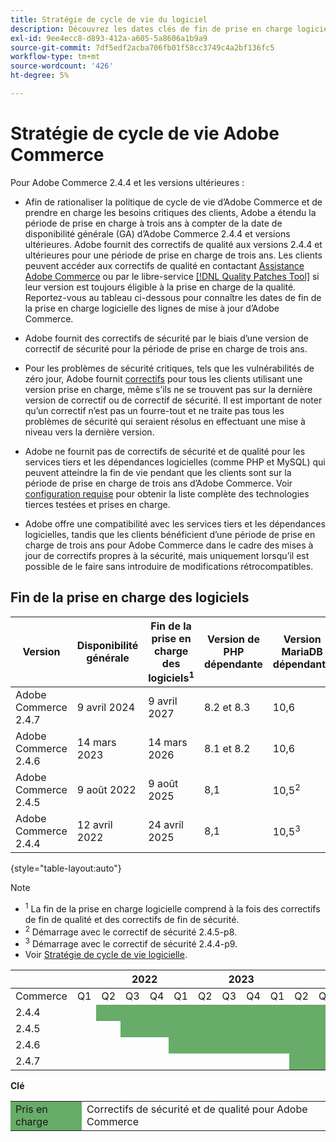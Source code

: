 ```yaml
---
title: Stratégie de cycle de vie du logiciel
description: Découvrez les dates clés de fin de prise en charge logicielle des versions d’Adobe Commerce.
exl-id: 9ee4ecc8-d893-412a-a605-5a8606a1b9a9
source-git-commit: 7df5edf2acba706fb01f58cc3749c4a2bf136fc5
workflow-type: tm+mt
source-wordcount: '426'
ht-degree: 5%

---
```



# Stratégie de cycle de vie Adobe Commerce

Pour Adobe Commerce 2.4.4 et les versions ultérieures :

- Afin de rationaliser la politique de cycle de vie d’Adobe Commerce et de prendre en charge les besoins critiques des clients, Adobe a étendu la période de prise en charge à trois ans à compter de la date de disponibilité générale (GA) d’Adobe Commerce 2.4.4 et versions ultérieures. Adobe fournit des correctifs de qualité aux versions 2.4.4 et ultérieures pour une période de prise en charge de trois ans. Les clients peuvent accéder aux correctifs de qualité en contactant [Assistance Adobe Commerce](https://experienceleague.adobe.com/docs/commerce-knowledge-base/kb/help-center-guide/magento-help-center-user-guide.html) ou par le libre-service [[!DNL Quality Patches Tool]](https://experienceleague.adobe.com/tools/commerce-quality-patches/index.html) si leur version est toujours éligible à la prise en charge de la qualité. Reportez-vous au tableau ci-dessous pour connaître les dates de fin de la prise en charge logicielle des lignes de mise à jour d’Adobe Commerce.

- Adobe fournit des correctifs de sécurité par le biais d’une version de correctif de sécurité pour la période de prise en charge de trois ans.

- Pour les problèmes de sécurité critiques, tels que les vulnérabilités de zéro jour, Adobe fournit [correctifs](https://support.magento.com/hc/en-us/sections/360003869892-Known-issues-patches-attached-) pour tous les clients utilisant une version prise en charge, même s’ils ne se trouvent pas sur la dernière version de correctif ou de correctif de sécurité. Il est important de noter qu’un correctif n’est pas un fourre-tout et ne traite pas tous les problèmes de sécurité qui seraient résolus en effectuant une mise à niveau vers la dernière version.

- Adobe ne fournit pas de correctifs de sécurité et de qualité pour les services tiers et les dépendances logicielles (comme PHP et MySQL) qui peuvent atteindre la fin de vie pendant que les clients sont sur la période de prise en charge de trois ans d’Adobe Commerce. Voir [configuration requise](../installation/system-requirements.md) pour obtenir la liste complète des technologies tierces testées et prises en charge.

- Adobe offre une compatibilité avec les services tiers et les dépendances logicielles, tandis que les clients bénéficient d’une période de prise en charge de trois ans pour Adobe Commerce dans le cadre des mises à jour de correctifs propres à la sécurité, mais uniquement lorsqu’il est possible de le faire sans introduire de modifications rétrocompatibles.

## Fin de la prise en charge des logiciels

| Version | Disponibilité générale | Fin de la prise en charge des logiciels<sup>1</sup> | Version de PHP dépendante | Version MariaDB dépendante |
|----------------------|----------------------|-------------------------------------|-----------------------|------------------------------|
| Adobe Commerce 2.4.7 | 9 avril 2024 | 9 avril 2027 | 8.2 et 8.3 | 10,6 |
| Adobe Commerce 2.4.6 | 14 mars 2023 | 14 mars 2026 | 8.1 et 8.2 | 10,6 |
| Adobe Commerce 2.4.5 | 9 août 2022 | 9 août 2025 | 8,1 | 10,5<sup>2</sup> |
| Adobe Commerce 2.4.4 | 12 avril 2022 | 24 avril 2025 | 8,1 | 10,5<sup>3</sup> |

{style="table-layout:auto"}

>[!NOTE]
>
>- <sup>1</sup> La fin de la prise en charge logicielle comprend à la fois des correctifs de fin de qualité et des correctifs de fin de sécurité.
>- <sup>2</sup> Démarrage avec le correctif de sécurité 2.4.5-p8.
>- <sup>3</sup> Démarrage avec le correctif de sécurité 2.4.4-p9.
>- Voir [Stratégie de cycle de vie logicielle](https://www.adobe.com/content/dam/cc/en/legal/terms/enterprise/pdfs/Adobe-Commerce-Software-Lifecycle-Policy.pdf).

<table style="table-layout:auto">
<thead>
  <tr>
    <th colspan="2"></th>
    <th colspan="4">2022</th>
    <th colspan="4">2023</th>
    <th colspan="4">2024</th>
    <th colspan="4">2025</th>
    <th colspan="4">2026</th>
    <th colspan="4">2027</th>
  </tr>
</thead>
<tbody>
  <tr>
    <td>Commerce</td>
    <td>Q1</td>
    <td>Q2</td>
    <td>Q3</td>
    <td>Q4</td>
    <td>Q1</td>
    <td>Q2</td>
    <td>Q3</td>
    <td>Q4</td>
    <td>Q1</td>
    <td>Q2</td>
    <td>Q3</td>
    <td>Q4</td>
    <td>Q1</td>
    <td>Q2</td>
    <td>Q3</td>
    <td>Q4</td>
    <td>Q1</td>
    <td>Q2</td>
    <td>Q3</td>
    <td>Q4</td>
    <td>Q1</td>
    <td>Q2</td>
    <td>Q3</td>
    <td>Q4</td>
  </tr>
  <tr>
    <td>2.4.4</td>
    <td></td>
    <td colspan="13" style="background-color:#67ac68;"></td>
    <td colspan="10"></td>
  </tr>
  <tr>
    <td>2.4.5</td>
    <td colspan="2"></td>
    <td colspan="13" style="background-color:#67ac68;"></td>
    <td colspan="9"></td>
  </tr>
  <tr>
    <td>2.4.6</td>
    <td colspan="4"></td>
    <td colspan="13" style="background-color:#67ac68;"></td>
    <td colspan="8"></td>
  </tr>
  <tr>
    <td>2.4.7</td>
    <td colspan="9"></td>
    <td colspan="13" style="background-color:#67ac68;"></td>
    <td colspan="2"></td>
  </tr>
</tbody>
</table>

**Clé**

<table style="table-layout:auto">
 <tbody>
  <tr>
   <td style="background-color:#67ac68;">Pris en charge</td>
   <td>Correctifs de sécurité et de qualité pour Adobe Commerce</td>
  </tr>
  <!-- <tr>
   <td style="background-color:#cd3c3c;">End of software support</td>
   <td>Version that has reached end of software support.</td>
  </tr>
 </tbody> -->
</table>
